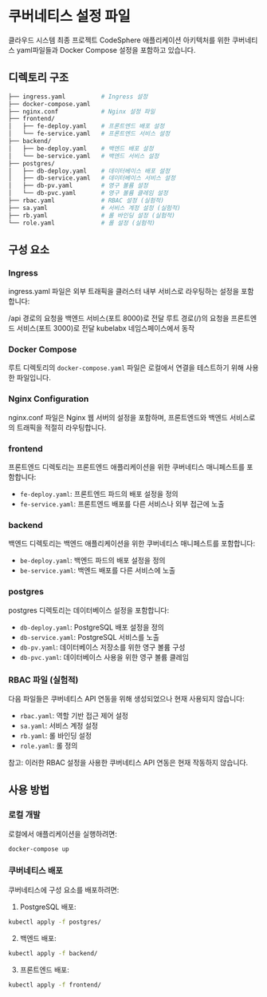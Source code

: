 # 쿠버네티스 설정 파일

클라우드 시스템 최종 프로젝트 
CodeSphere 애플리케이션 아키텍처를 위한 
쿠버네티스 yaml파일들과 Docker Compose 설정을 포함하고 있습니다.

## 디렉토리 구조
```bash
├── ingress.yaml          # Ingress 설정
├── docker-compose.yaml
├── nginx.conf            # Nginx 설정 파일
├── frontend/
│   ├── fe-deploy.yaml    # 프론트엔드 배포 설정
│   └── fe-service.yaml   # 프론트엔드 서비스 설정
├── backend/
│   ├── be-deploy.yaml    # 백엔드 배포 설정
│   └── be-service.yaml   # 백엔드 서비스 설정
├── postgres/
│   ├── db-deploy.yaml    # 데이터베이스 배포 설정
│   ├── db-service.yaml   # 데이터베이스 서비스 설정
│   ├── db-pv.yaml        # 영구 볼륨 설정
│   └── db-pvc.yaml       # 영구 볼륨 클레임 설정
├── rbac.yaml             # RBAC 설정 (실험적)
├── sa.yaml               # 서비스 계정 설정 (실험적)
├── rb.yaml               # 롤 바인딩 설정 (실험적)
└── role.yaml             # 롤 설정 (실험적)
```

## 구성 요소

### Ingress
ingress.yaml 파일은 외부 트래픽을 클러스터 내부 서비스로 라우팅하는 설정을 포함합니다:

/api 경로의 요청을 백엔드 서비스(포트 8000)로 전달
루트 경로(/)의 요청을 프론트엔드 서비스(포트 3000)로 전달
kubelabx 네임스페이스에서 동작

### Docker Compose
루트 디렉토리의 `docker-compose.yaml` 파일은 로컬에서 연결을 테스트하기 위해 사용한 파일입니다.
### Nginx Configuration
nginx.conf 파일은 Nginx 웹 서버의 설정을 포함하며, 프론트엔드와 백엔드 서비스로의 트래픽을 적절히 라우팅합니다.

### frontend
프론트엔드 디렉토리는 프론트엔드 애플리케이션을 위한 쿠버네티스 매니페스트를 포함합니다:
- `fe-deploy.yaml`: 프론트엔드 파드의 배포 설정을 정의
- `fe-service.yaml`: 프론트엔드 배포를 다른 서비스나 외부 접근에 노출

### backend
백엔드 디렉토리는 백엔드 애플리케이션을 위한 쿠버네티스 매니페스트를 포함합니다:
- `be-deploy.yaml`: 백엔드 파드의 배포 설정을 정의
- `be-service.yaml`: 백엔드 배포를 다른 서비스에 노출

### postgres
postgres 디렉토리는 데이터베이스 설정을 포함합니다:
- `db-deploy.yaml`: PostgreSQL 배포 설정을 정의
- `db-service.yaml`: PostgreSQL 서비스를 노출
- `db-pv.yaml`: 데이터베이스 저장소를 위한 영구 볼륨 구성
- `db-pvc.yaml`: 데이터베이스 사용을 위한 영구 볼륨 클레임

### RBAC 파일 (실험적)
다음 파일들은 쿠버네티스 API 연동을 위해 생성되었으나 현재 사용되지 않습니다:
- `rbac.yaml`: 역할 기반 접근 제어 설정
- `sa.yaml`: 서비스 계정 설정
- `rb.yaml`: 롤 바인딩 설정
- `role.yaml`: 롤 정의

참고: 이러한 RBAC 설정을 사용한 쿠버네티스 API 연동은 현재 작동하지 않습니다.

## 사용 방법

### 로컬 개발
로컬에서 애플리케이션을 실행하려면:
```bash
docker-compose up
```

### 쿠버네티스 배포
쿠버네티스에 구성 요소를 배포하려면:

1. PostgreSQL 배포:
```bash
kubectl apply -f postgres/
```

2. 백엔드 배포:
```bash
kubectl apply -f backend/
```

3. 프론트엔드 배포:
```bash
kubectl apply -f frontend/
```
